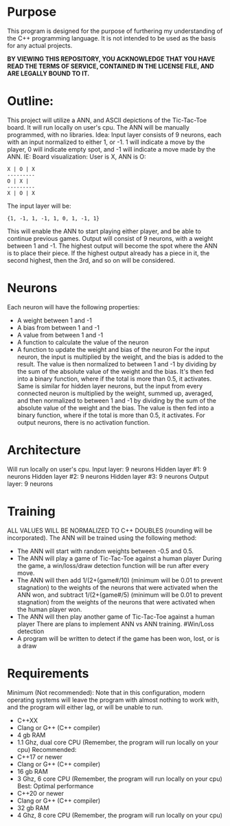 # Purpose


This program is designed for the purpose of furthering my understanding of the C++ programming language. It is not intended to be used as the basis for any actual projects.


**BY VIEWING THIS REPOSITORY, YOU ACKNOWLEDGE THAT YOU HAVE READ THE TERMS OF SERVICE, CONTAINED IN THE LICENSE FILE, AND ARE LEGALLY BOUND TO IT.**

# Outline:


This project will utilize a ANN, and ASCII depictions of the Tic-Tac-Toe board. It will run locally on user's cpu. The ANN will be manually programmed, with no libraries.
Idea:
Input layer consists of 9 neurons, each with an input normalized to either 1, or -1. 1 will indicate a move by the player, 0 will indicate empty spot, and -1 will indicate a move made by the ANN. IE:
Board visualization:
User is X, ANN is O:
```
X | O | X
---------
O | X | 
---------
X | O | X
```
The input layer will be:
```
{1, -1, 1, -1, 1, 0, 1, -1, 1}
```
This will enable the ANN to start playing either player, and be able to continue previous games.
Output will consist of 9 neurons, with a weight between 1 and -1. The highest output will become the spot where the ANN is to place their piece. If the highest output already has a piece in it, the second highest, then the 3rd, and so on will be considered.

# Neurons


Each neuron will have the following properties:
- A weight between 1 and -1
- A bias from between 1 and -1
- A value from between 1 and -1
- A function to calculate the value of the neuron
- A function to update the weight and bias of the neuron
For the input neuron, the input is multiplied by the weight, and the bias is added to the result. The value is then normalized to between 1 and -1 by dividing by the sum of the absolute value of the weight and the bias. It's then fed into a binary function, where if the total is more than 0.5, it activates. Same is similar for hidden layer neurons, but the input from every connected neuron is multiplied by the weight, summed up, averaged, and then normalized to between 1 and -1 by dividing by the sum of the absolute value of the weight and the bias. The value is then fed into a binary function, where if the total is more than 0.5, it activates. For output neurons, there is no activation function.

# Architecture


Will run locally on user's cpu.
Input layer: 9 neurons
Hidden layer #1: 9 neurons
Hidden layer #2: 9 neurons
Hidden layer #3: 9 neurons
Output layer: 9 neurons

# Training


ALL VALUES WILL BE NORMALIZED TO C++ DOUBLES (rounding will be incorporated).
The ANN will be trained using the following method:
- The ANN will start with random weights between -0.5 and 0.5.
- The ANN will play a game of Tic-Tac-Toe against a human player
During the game, a win/loss/draw detection function will be run after every move.
- The ANN will then add 1/(2+(game#/10) (minimum will be 0.01 to prevent stagnation) to the weights of the neurons that were activated when the ANN won, and subtract 1/(2+(game#/5) (minimum will be 0.01 to prevent stagnation) from the weights of the neurons that were activated when the human player won.
- The ANN will then play another game of Tic-Tac-Toe against a human player
There are plans to implement ANN vs ANN training.
#Win/Loss detection
- A program will be written to detect if the game has been won, lost, or is a draw

# Requirements


Minimum (Not recommended):
Note that in this configuration, modern operating systems will leave the program with almost nothing to work with, and the program will either lag, or will be unable to run.
- C++XX
- Clang or G++ (C++ compiler)
- 4 gb RAM
- 1.1 Ghz, dual core CPU (Remember, the program will run locally on your cpu)
Recommended:
- C++17 or newer
- Clang or G++ (C++ compiler)
- 16 gb RAM
- 3 Ghz, 6 core CPU (Remember, the program will run locally on your cpu)
Best:
Optimal performance
- C++20 or newer
- Clang or G++ (C++ compiler)
- 32 gb RAM
- 4 Ghz, 8 core CPU (Remember, the program will run locally on your cpu)
